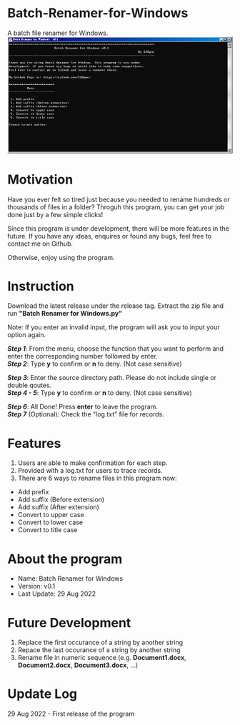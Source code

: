 # Batch-Renamer-for-Windows
A batch file renamer for Windows.
![Interface.png](./Figures/Interface.png)


# Motivation
Have you ever felt so tired just because you needed to rename hundreds or thousands of files in a folder?
Throguh this program, you can get your job done just by a few simple clicks!

Since this program is under development, there will be more features in the future. If you have any ideas,
enquires or found any bugs, feel free to contact me on Github.

Otherwise, enjoy using the program.

# Instruction
Download the latest release under the release tag. Extract the zip file and run **"Batch Renamer for Windows.py"**

Note: If you enter an invalid input, the program will ask you to input your option again.  

***Step 1***: From the menu, choose the function that you want to perform and enter the corresponding number followed by enter.  
***Step 2***: Type **y** to confirm or **n** to deny. (Not case sensitive)  

***Step 3***: Enter the source directory path. Please do not include single or double qoutes.  
***Step 4 - 5***: Type **y** to confirm or **n** to deny. (Not case sensitive)  

***Step 6***: All Done! Press **enter** to leave the program.  
***Step 7*** (Optional): Check the "log.txt" file for records.  

# Features
1. Users are able to make confirmation for each step.
2. Provided with a log.txt for users to trace records.
3. There are 6 ways to rename files in this program now:
  * Add prefix
  * Add suffix (Before extension)
  * Add suffix (After extension)
  * Convert to upper case
  * Convert to lower case
  * Convert to title case

# About the program
* Name: Batch Renamer for Windows
* Version: v0.1
* Last Update: 29 Aug 2022

# Future Development
1. Replace the first occurance of a string by another string
2. Repace the last occurance of a string by another string
3. Rename file in numeric sequence (e.g. **Document1.docx**, **Document2.docx**, **Document3.docx**, ...)

# Update Log
29 Aug 2022 - First release of the program
